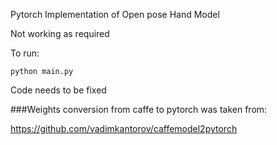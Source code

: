 Pytorch Implementation of Open pose Hand Model

Not working as required

To run:
```
python main.py
```
Code needs to be fixed

###Weights conversion from caffe to pytorch was taken from:

https://github.com/vadimkantorov/caffemodel2pytorch


